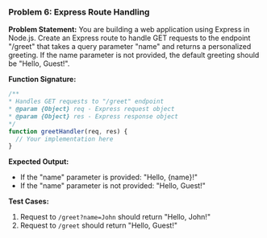 ### Problem 6: Express Route Handling
 
**Problem Statement:**
You are building a web application using Express in Node.js. Create an Express route to handle GET requests to the endpoint "/greet" that takes a query parameter "name" and returns a personalized greeting. If the name parameter is not provided, the default greeting should be "Hello, Guest!".
 
**Function Signature:**
```javascript
/**
* Handles GET requests to "/greet" endpoint
* @param {Object} req - Express request object
* @param {Object} res - Express response object
*/
function greetHandler(req, res) {
  // Your implementation here
}
```
 
**Expected Output:**
- If the "name" parameter is provided: "Hello, {name}!"
- If the "name" parameter is not provided: "Hello, Guest!"
 
**Test Cases:**
1. Request to `/greet?name=John` should return "Hello, John!"
2. Request to `/greet` should return "Hello, Guest!"